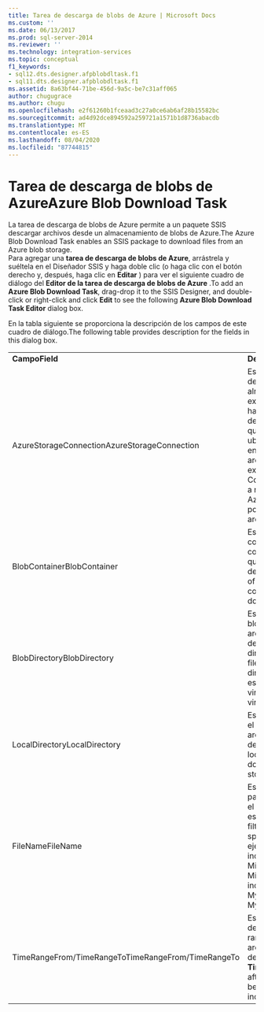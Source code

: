 ```yaml
---
title: Tarea de descarga de blobs de Azure | Microsoft Docs
ms.custom: ''
ms.date: 06/13/2017
ms.prod: sql-server-2014
ms.reviewer: ''
ms.technology: integration-services
ms.topic: conceptual
f1_keywords:
- sql12.dts.designer.afpblobdltask.f1
- sql11.dts.designer.afpblobdltask.f1
ms.assetid: 8a63bf44-71be-456d-9a5c-be7c31aff065
author: chugugrace
ms.author: chugu
ms.openlocfilehash: e2f61260b1fceaad3c27a0ce6ab6af28b15582bc
ms.sourcegitcommit: ad4d92dce894592a259721a1571b1d8736abacdb
ms.translationtype: MT
ms.contentlocale: es-ES
ms.lasthandoff: 08/04/2020
ms.locfileid: "87744815"
---
```

# <a name="azure-blob-download-task"></a><span data-ttu-id="5509b-102">Tarea de descarga de blobs de Azure</span><span class="sxs-lookup"><span data-stu-id="5509b-102">Azure Blob Download Task</span></span>
  <span data-ttu-id="5509b-103">La tarea de descarga de blobs de Azure permite a un paquete SSIS descargar archivos desde un almacenamiento de blobs de Azure.</span><span class="sxs-lookup"><span data-stu-id="5509b-103">The Azure Blob Download Task enables an SSIS package to download files from an Azure blob storage.</span></span>   
<span data-ttu-id="5509b-104">Para agregar una **tarea de descarga de blobs de Azure**, arrástrela y suéltela en el Diseñador SSIS y haga doble clic (o haga clic con el botón derecho y, después, haga clic en **Editar** ) para ver el siguiente cuadro de diálogo del **Editor de la tarea de descarga de blobs de Azure** .</span><span class="sxs-lookup"><span data-stu-id="5509b-104">To add an **Azure Blob Download Task**, drag-drop it to the SSIS Designer, and double-click or right-click and click **Edit** to see the following **Azure Blob Download Task Editor** dialog box.</span></span>  
  
 <span data-ttu-id="5509b-105">En la tabla siguiente se proporciona la descripción de los campos de este cuadro de diálogo.</span><span class="sxs-lookup"><span data-stu-id="5509b-105">The following table provides description for the fields in this dialog box.</span></span>  
  
|||  
|-|-|  
|<span data-ttu-id="5509b-106">**Campo**</span><span class="sxs-lookup"><span data-stu-id="5509b-106">**Field**</span></span>|<span data-ttu-id="5509b-107">**Descripción**</span><span class="sxs-lookup"><span data-stu-id="5509b-107">**Description**</span></span>|  
|<span data-ttu-id="5509b-108">AzureStorageConnection</span><span class="sxs-lookup"><span data-stu-id="5509b-108">AzureStorageConnection</span></span>|<span data-ttu-id="5509b-109">Especifique un administrador de conexiones de almacenamiento de Azure existente o cree uno nuevo que haga referencia a una cuenta de almacenamiento de Azure, que esté orientado a la ubicación en la que se encuentran hospedados los archivos de blob.</span><span class="sxs-lookup"><span data-stu-id="5509b-109">Specify an existing Azure Storage Connection Manager or create a new one that refers to an Azure Storage Account, which points to where the blob files are hosted.</span></span>|  
|<span data-ttu-id="5509b-110">BlobContainer</span><span class="sxs-lookup"><span data-stu-id="5509b-110">BlobContainer</span></span>|<span data-ttu-id="5509b-111">Especifica el nombre del contenedor de blobs que contiene los archivos de blob que hay que descargar.</span><span class="sxs-lookup"><span data-stu-id="5509b-111">Specifies the name of the blob container that contains the blob files to be downloaded.</span></span>|  
|<span data-ttu-id="5509b-112">BlobDirectory</span><span class="sxs-lookup"><span data-stu-id="5509b-112">BlobDirectory</span></span>|<span data-ttu-id="5509b-113">Especifica el directorio de blobs que contiene los archivos de blob que hay que descargar.</span><span class="sxs-lookup"><span data-stu-id="5509b-113">Specifies the blob directory that contains the blob files to be downloaded.</span></span> <span data-ttu-id="5509b-114">El directorio de blobs es una estructura jerárquica virtual.</span><span class="sxs-lookup"><span data-stu-id="5509b-114">The blob directory is a virtual hierarchical structure.</span></span>|  
|<span data-ttu-id="5509b-115">LocalDirectory</span><span class="sxs-lookup"><span data-stu-id="5509b-115">LocalDirectory</span></span>|<span data-ttu-id="5509b-116">Especifica el directorio local en el que se almacenarán los archivos de blob descargados.</span><span class="sxs-lookup"><span data-stu-id="5509b-116">Specifies the local directory where the downloaded blob files will be stored.</span></span>|  
|<span data-ttu-id="5509b-117">FileName</span><span class="sxs-lookup"><span data-stu-id="5509b-117">FileName</span></span>|<span data-ttu-id="5509b-118">Especifica un nombre de filtro para seleccionar archivos con el patrón de nombre especificado.</span><span class="sxs-lookup"><span data-stu-id="5509b-118">Specifies a name filter to select files with the specified name pattern.</span></span> <span data-ttu-id="5509b-119">Por ejemplo,</span><span class="sxs-lookup"><span data-stu-id="5509b-119">E.g.</span></span> <span data-ttu-id="5509b-120">MiHoja\*.xls\* incluirá archivos como MiHoja001.xls y MiHojaABC.xlsx.</span><span class="sxs-lookup"><span data-stu-id="5509b-120">MySheet\*.xls\* includes files such as MySheet001.xls and MySheetABC.xlsx.</span></span>|  
|<span data-ttu-id="5509b-121">TimeRangeFrom/TimeRangeTo</span><span class="sxs-lookup"><span data-stu-id="5509b-121">TimeRangeFrom/TimeRangeTo</span></span>|<span data-ttu-id="5509b-122">Especifica un filtro de intervalo de tiempo.</span><span class="sxs-lookup"><span data-stu-id="5509b-122">Specifies a time range filter.</span></span> <span data-ttu-id="5509b-123">Se incluirán los archivos modificados después de **TimeRangeFrom** y antes de **TimeRangeTo** .</span><span class="sxs-lookup"><span data-stu-id="5509b-123">Files modified after **TimeRangeFrom** and before **TimeRangeTo** will be included.</span></span>|  
  
  
